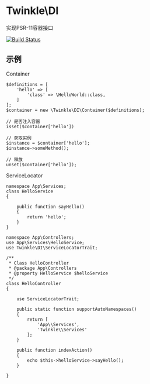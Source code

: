 # Twinkle\DI

实现PSR-11容器接口  

[![Build Status](https://travis-ci.org/actors315/DI.svg?branch=master)](https://travis-ci.org/actors315/DI)  

## 示例

Container  

```
$definitions = [
    'hello' => [
        'class' => \HelloWorld::class,
    ]
];
$container = new \Twinkle\DI\Container($definitions);

// 是否注入容器
isset($container['hello'])

// 获取实例
$instance = $container['hello'];
$instance->someMethod();

// 释放
unset($container['hello']);

```

ServiceLocator  

```
namespace App\Services;
class HelloService
{

    public function sayHello()
    {
        return 'hello';
    }
}

namespace App\Controllers;
use App\Services\HelloService;
use Twinkle\DI\ServiceLocatorTrait;

/**
 * Class HelloController
 * @package App\Controllers
 * @property HelloService $helloService
 */
class HelloController
{

    use ServiceLocatorTrait;

    public static function supportAutoNamespaces()
    {
        return [
            'App\\Services',
            'Twinkle\\Services'
        ];
    }

    public function indexAction()
    {
        echo $this->helloService->sayHello();
    }

}

```